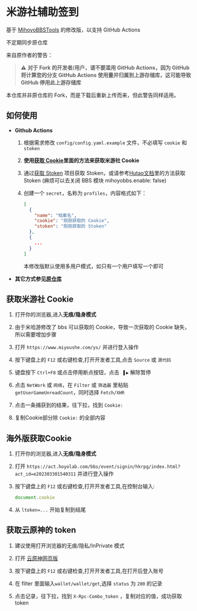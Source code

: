 # 米游社辅助签到

基于 [MihoyoBBSTools](https://github.com/Womsxd/MihoyoBBSTools) 的修改版，以支持 GitHub Actions

不定期同步原仓库

来自原作者的警告：

> ⚠️ **对于 Fork 的开发者/用户，请不要滥用 GitHub Actions，因为 GitHub 将计算您的分支 GitHub Actions 使用量并归属到上游存储库，这可能导致 GitHub 停用此上游存储库**

本仓库并非原仓库的 Fork，而是下载后重新上传而来，但此警告同样适用。

## 如何使用

- **Github Actions**

  1. 根据需求修改 `config/config.yaml.example` 文件，不必填写 `cookie` 和 `stoken`

  2. **使用[获取 Cookie](#获取米游社-cookie)里面的方法来获取米游社 Cookie**

  3. 通过[获取 Stoken](https://github.com/Womsxd/mihoyo_login) 项目获取 Stoken，或请参考[Hutao文档](https://hut.ao/zh/advanced/get-stoken-cookie-from-the-third-party.html)里的方法获取 Stoken (麻烦可以去关闭 BBS 模块 mihoyobbs.enable: false)

  4. 创建一个 `secret`，名称为 `profiles`，内容格式如下：

      ```json
      [
        {
          "name": "档案名",
          "cookie": "刚刚获取的 Cookie",
          "stoken": "刚刚获取的 Stoken"
        },
        {
          ...
        }
      ]
      ```

      本修改版默认使用多用户模式，如只有一个用户填写一个即可

- **其它方式参见[原仓库](https://github.com/Womsxd/MihoyoBBSTools)**

## 获取米游社 Cookie

1. 打开你的浏览器,进入**无痕/隐身模式**

2. 由于米哈游修改了 bbs 可以获取的 Cookie，导致一次获取的 Cookie 缺失，所以需要增加步骤

3. 打开 `https://www.miyoushe.com/ys/` 并进行登入操作

4. 按下键盘上的 `F12` 或右键检查,打开开发者工具,点击 `Source` 或 `源代码`

5. 键盘按下 `Ctrl+F8` 或点击停用断点按钮，点击 ` ▌▶` 解除暂停

6. 点击 `NetWork` 或 `网络`，在 `Filter` 或 `筛选器` 里粘贴 `getUserGameUnreadCount`，同时选择 `Fetch/XHR`

7. 点击一条捕获到的结果，往下拉，找到 `Cookie:`

8. 复制Cookie部分除 `Cookie:` 的全部内容

## 海外版获取Cookie

1. 打开你的浏览器,进入**无痕/隐身模式**

2. 打开 `https://act.hoyolab.com/bbs/event/signin/hkrpg/index.html?act_id=e202303301540311` 并进行登入操作

3. 按下键盘上的 `F12` 或右键检查,打开开发者工具,在控制台输入:

    ```javascript
    document.cookie
    ```

4. 从 `ltoken=...` 开始复制到结尾

## 获取云原神的 token

1. 建议使用打开浏览器的无痕/隐私/InPrivate 模式

2. 打开 [云原神网页版](https://ys.mihoyo.com/cloud/#/)

3. 按下键盘上的 `F12` 或右键检查,打开开发者工具,在打开后登入账号

4. 在 filter 里面输入`wallet/wallet/get`,选择 `status` 为 `200` 的记录

5. 点击记录，往下拉，找到 `X-Rpc-Combo_token` ，复制对应的值，成功获取 token

